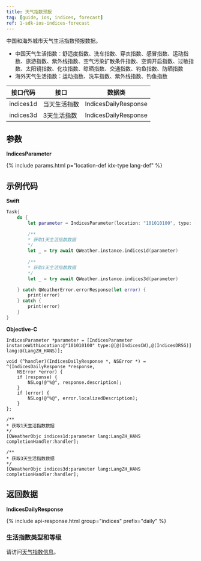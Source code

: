 ```yaml
---
title: 天气指数预报
tag: [guide, ios, indices, forecast]
ref: 1-sdk-ios-indices-forecast
---
```


中国和海外城市天气生活指数预报数据。

- 中国天气生活指数：舒适度指数、洗车指数、穿衣指数、感冒指数、运动指数、旅游指数、紫外线指数、空气污染扩散条件指数、空调开启指数、过敏指数、太阳镜指数、化妆指数、晾晒指数、交通指数、钓鱼指数、防晒指数
- 海外天气生活指数：运动指数、洗车指数、紫外线指数、钓鱼指数

| 接口代码    | 接口         | 数据类           |
| ---------- | ------------ | --------------- |
| indices1d | 当天生活指数   | IndicesDailyResponse |
| indices3d | 3天生活指数    | IndicesDailyResponse |

## 参数

**IndicesParameter**

{% include params.html p="location-def idx-type lang-def" %}

## 示例代码

**Swift**

```swift
Task{
    do {
        let parameter = IndicesParameter(location: "101010100", type: [.CW,.DRSG])

        /**
        * 获取1天生活指数数据
        */
        let _ = try await QWeather.instance.indices1d(parameter)
        
        /**
        * 获取3天生活指数数据
        */
        let _ = try await QWeather.instance.indices3d(parameter)

    } catch QWeatherError.errorResponse(let error) {
        print(error)
    } catch {
        print(error)
    }
}
```

**Objective-C**

```objc
IndicesParameter *parameter = [IndicesParameter instanceWithLocation:@"101010100" type:@[@(IndicesCW),@(IndicesDRSG)] lang:@(LangZH_HANS)];

void (^handler)(IndicesDailyResponse *, NSError *) = ^(IndicesDailyResponse *response,
    NSError *error) {
    if (response) {
        NSLog(@"%@", response.description);
    }
    if (error) {
        NSLog(@"%@", error.localizedDescription);
    }
};

/**
* 获取1天生活指数数据
*/
[QWeatherObjc indices1d:parameter lang:LangZH_HANS completionHandler:handler];

/**
* 获取3天生活指数数据
*/
[QWeatherObjc indices3d:parameter lang:LangZH_HANS completionHandler:handler];
```

## 返回数据

**IndicesDailyResponse**

{% include api-response.html group="indices" prefix="daily" %}

### 生活指数类型和等级

请访问[天气指数信息](/docs/resource/indices-info/)。

